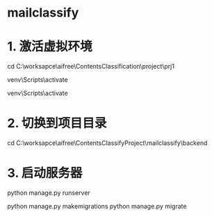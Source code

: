 # mailclassify


# 1. 激活虚拟环境
cd C:\worksapce\aifree\ContentsClassification\project\prj1

venv\Scripts\activate

venv\Scripts\activate

# 2. 切换到项目目录
cd C:\worksapce\aifree\ContentsClassifyProject\mailclassify\backend

# 3. 启动服务器
python manage.py runserver

python manage.py makemigrations
python manage.py migrate